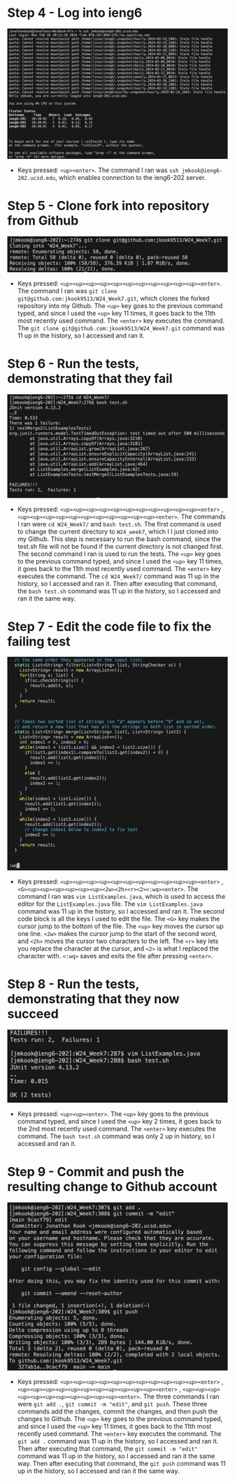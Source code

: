 # Step 4 - Log into ieng6
![Image](LR4_1.png)
* Keys pressed: `<up><enter>`. The command I ran was `ssh jmkook@ieng6-202.ucsd.edu`, which enables connection to the ieng6-202 server.

# Step 5 - Clone fork into repository from Github
![Image](LR4_2.png)
* Keys pressed: `<up><up><up><up><up><up><up><up><up><up><up><enter>`. The command I ran was `git clone git@github.com:jkook9513/W24_Week7.git`, which clones the forked repository into my Github. The `<up>` key goes to the previous command typed, and since I used the `<up>` key 11 times, it goes back to the 11th most recently used command. The `<enter>` key executes the command. The `git clone git@github.com:jkook9513/W24_Week7.git` command was 11 up in the history, so I accessed and ran it.

# Step 6 - Run the tests, demonstrating that they fail
![Image](LR4_3.png)
* Keys pressed: `<up><up><up><up><up><up><up><up><up><up><up><enter>` , `<up><up><up><up><up><up><up><up><up><up><up><enter>`. The commands I ran were `cd W24_Week7/` and `bash test.sh`. The first command is used to change the current directory to `W24_week7`, which I I just cloned into my Github. This step is necessary to run the bash command, since the test.sh file will not be found if the current directory is not changed first. The second command I ran is used to run the tests. The `<up>` key goes to the previous command typed, and since I used the `<up>` key 11 times, it goes back to the 11th most recently used command. The `<enter>` key executes the command. The `cd W24_Week7/` command was 11 up in the history, so I accessed and ran it. Then after executing that command, the `bash test.sh` command was 11 up in the history, so I accessed and ran it the same way.

# Step 7 - Edit the code file to fix the failing test
![Image](LR4_4.png)
* Keys pressed: `<up><up><up><up><up><up><up><up><up><up><up><enter>` , `<G><up><up><up><up><up><up><2w><2h><r><2><:wq><enter>`. The command I ran was `vim ListExamples.java`, which is used to access the editor for the `ListExamples.java` file. The `vim ListExamples.java` command was 11 up in the history, so I accessed and ran it. The second code block is all the keys I used to edit the file. The `<G>` key makes the cursor jump to the bottom of the file. The `<up>` key moves the cursor up one line. `<2w>` makes the cursor jump to the start of the second word, and `<2h>` moves the cursor two characters to the left. The `<r>` key lets you replace the character at the cursor, and `<2>` is what I replaced the character with. `<:wq>` saves and exits the file after pressing `<enter>`.

# Step 8 - Run the tests, demonstrating that they now succeed
![Image](LR4_5.png)
* Keys pressed: `<up><up><enter>`. The `<up>` key goes to the previous command typed, and since I used the `<up>` key 2 times, it goes back to the 2nd most recently used command. The `<enter>` key executes the command. The `bash test.sh` command was only 2 up in history, so I accessed and ran it.

# Step 9 - Commit and push the resulting change to Github account
![Image](LR4_6.png)
* Keys pressed: `<up><up><up><up><up><up><up><up><up><up><up><enter>` , `<up><up><up><up><up><up><up><up><up><up><up><enter>` , `<up><up><up><up><up><up><up><up><up><up><up><enter>`. The three commands I ran were `git add .`, `git commit -m "edit"`, and `git push`. These three commands add the changes, commit the changes, and then push the changes to Github. The `<up>` key goes to the previous command typed, and since I used the `<up>` key 11 times, it goes back to the 11th most recently used command. The `<enter>` key executes the command. The `git add .` command was 11 up in the history, so I accessed and ran it. Then after executing that command, the `git commit -m "edit"` command was 11 up in the history, so I accessed and ran it the same way. Then after executing that command, the `git push` command was 11 up in the history, so I accessed and ran it the same way.
